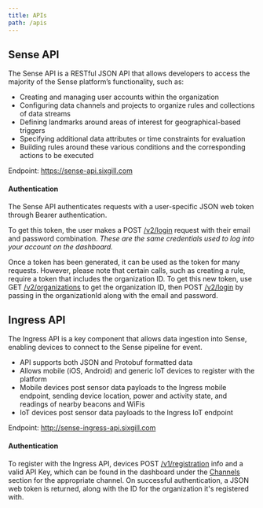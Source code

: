 ```yaml
---
title: APIs
path: /apis
---
```


## Sense API

The Sense API is a RESTful JSON API that allows developers to access the majority of the Sense platform’s functionality, such as:

- Creating and managing user accounts within the organization
- Configuring data channels and projects to organize rules and collections of data streams
- Defining landmarks around areas of interest for geographical-based triggers
- Specifying additional data attributes or time constraints for evaluation
- Building rules around these various conditions and the corresponding actions to be executed

Endpoint: https://sense-api.sixgill.com

#### Authentication

The Sense API authenticates requests with a user-specific JSON web token through Bearer authentication.

To get this token, the user makes a POST [/v2/login](/apis/sense-api#/Authenticate/post_v2_login) request with their email and password combination. _These are the same credentials used to log into your account on the dashboard._

Once a token has been generated, it can be used as the token for many requests. However, please note that certain calls, such as creating a rule, require a token that includes the organization ID. To get this new token, use GET [/v2/organizations](/apis/sense-api#/Organizations/get_v2_organizations) to get the organization ID, then POST [/v2/login](/apis/sense-api#/Authenticate/post_v2_login) by passing in the organizationId along with the email and password.

## Ingress API

The Ingress API is a key component that allows data ingestion into Sense, enabling devices to connect to the Sense pipeline for event.

- API supports both JSON and Protobuf formatted data
- Allows mobile (iOS, Android) and generic IoT devices to register with the platform
- Mobile devices post sensor data payloads to the Ingress mobile endpoint, sending device location, power and activity state, and readings of nearby beacons and WiFis
- IoT devices post sensor data payloads to the Ingress IoT endpoint

Endpoint: http://sense-ingress-api.sixgill.com

#### Authentication

To register with the Ingress API, devices POST [/v1/registration](/apis/ingress#/Register/post_v1_registration) info and a valid API Key, which can be found in the dashboard under the [Channels](/guides/channels/overview) section for the appropriate channel. On successful authentication, a JSON web token is returned, along with the ID for the organization it's registered with.
